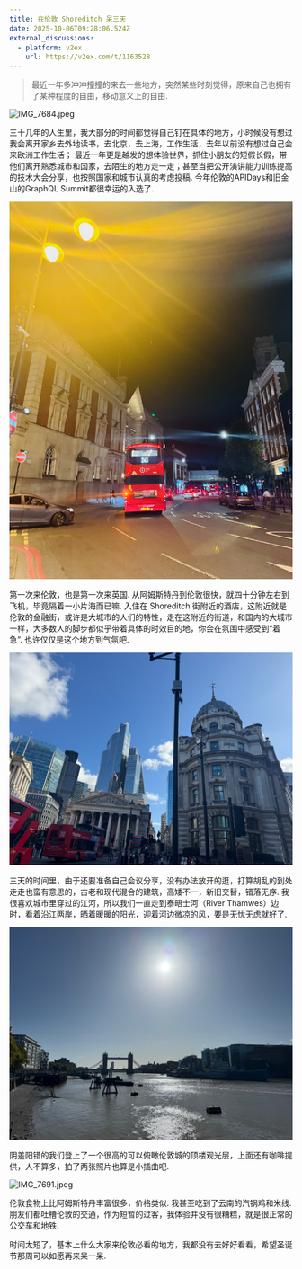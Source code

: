 ```yaml
---
title: 在伦敦 Shoreditch 呆三天
date: 2025-10-06T09:28:06.524Z
external_discussions:
  - platform: v2ex
    url: https://v2ex.com/t/1163528
---
```




> 最近一年多冲冲撞撞的来去一些地方，突然某些时刻觉得，原来自己也拥有了某种程度的自由，移动意义上的自由.


![IMG_7684.jpeg](https://github.com/metrue/Cofe/blob/main/assets/images/2025-10-06/1759741751006.jpeg?raw=true)

三十几年的人生里，我大部分的时间都觉得自己钉在具体的地方，小时候没有想过我会离开家乡去外地读书，去北京，去上海，工作生活，去年以前没有想过自己会来欧洲工作生活； 最近一年更是越发的想体验世界，抓住小朋友的短假长假，带他们离开熟悉城市和国家，去陌生的地方走一走；甚至当把公开演讲能力训练提高的技术大会分享，也按照国家和城市认真的考虑投稿. 今年伦敦的APIDays和旧金山的GraphQL Summit都很幸运的入选了. 

![IMG_7663.jpeg](https://github.com/metrue/Cofe/blob/main/assets/images/2025-10-06/1759742871999.jpeg?raw=true)

第一次来伦敦，也是第一次来英国.  从阿姆斯特丹到伦敦很快，就四十分钟左右到飞机，毕竟隔着一小片海而已嘛. 
入住在 Shoreditch 街附近的酒店，这附近就是伦敦的金融街，或许是大城市的人们的特性，走在这附近的街道，和国内的大城市一样，大多数人的脚步都似乎带着具体的时效目的地，你会在氛围中感受到“着急”.  也许仅仅是这个地方到气氛吧.

![IMG_7721.jpeg](https://github.com/metrue/Cofe/blob/main/assets/images/2025-10-06/1759741792385.jpeg?raw=true)

三天的时间里，由于还要准备自己会议分享，没有办法放开的逛，打算胡乱的到处走走也蛮有意思的，古老和现代混合的建筑，高矮不一，新旧交替，错落无序.  我很喜欢城市里穿过的江河，所以我们一直走到泰晤士河（River Thamwes）边时，看着沿江两岸，晒着暖暖的阳光，迎着河边微凉的风，要是无忧无虑就好了.

![IMG_7692.jpeg](https://github.com/metrue/Cofe/blob/main/assets/images/2025-10-06/1759742001082.jpeg?raw=true)

阴差阳错的我们登上了一个很高的可以俯瞰伦敦城的顶楼观光层，上面还有咖啡提供，人不算多，拍了两张照片也算是小插曲吧.

![IMG_7691.jpeg](https://github.com/metrue/Cofe/blob/main/assets/images/2025-10-06/1759742426895.jpeg?raw=true)

伦敦食物上比阿姆斯特丹丰富很多，价格类似. 我甚至吃到了云南的汽锅鸡和米线. 朋友们都吐槽伦敦的交通，作为短暂的过客，我体验并没有很糟糕，就是很正常的公交车和地铁.

时间太短了，基本上什么大家来伦敦必看的地方，我都没有去好好看看，希望圣诞节那周可以如愿再来呆一呆.